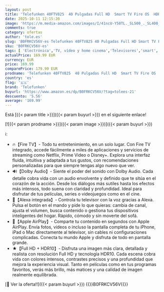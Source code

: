 ```yaml
---
layout: post
title: 'Telefunken 40FTV825  40 Pulgadas Full HD  Smart TV Fire OS  HDR10  Alexa Integrado  Control por Voz  Dolby Audio  Apple AirPlay  Bluetooth'
date: 2025-10-11 12:15:20
image: 'https://m.media-amazon.com/images/I/41ncU-Y50TL._SL500_._SL400_.jpg'
comments: true
category: ofertas
author: 'tole.es'
slug: 'B0FRKCV56V-es Telefunken 40FTV825 40 Pulgadas Full HD Smart TV Fire OS...'
sku: 'B0FRKCV56V-es'
tags: [ 'Electrónica','TV, vídeo y home cinema','Televisores','smart','telefunken','tv','🇪🇸', ]
actualPrice: 169.99 EUR
currency: EUR
price: 169.99
comparePrice: 179.99 EUR
prodname: 'Telefunken 40FTV825  40 Pulgadas Full HD  Smart TV Fire OS  HDR10  Alexa Integrado  Control por Voz  Dolby Audio  Apple AirPlay  Bluetooth'
country: 'es'
flag: '🇪🇸'
brand: 'Telefunken'
buyurl: 'https://www.amazon.es/dp/B0FRKCV56V/?tag=tolees-21'
descuento: '5.56'
average: '169.99'
---
```


Está [{{< param title >}}]({{< param buyurl >}}) en el siguiente enlace!

[![{{< param prodname >}}]({{< param image >}})]({{< param buyurl >}})

ℹ️:

- 🔥【Fire TV】- Todo tu entretenimiento, en un solo lugar. Con Fire TV integrado, accede fácilmente a miles de aplicaciones y servicios de streaming como Netflix, Prime Video o Disney+. Explora una interfaz fluida, intuitiva y adaptada a tus gustos, con recomendaciones personalizadas para que siempre tengas algo nuevo que ver.
- 🔊【Dolby Audio】- Siente el poder del sonido con Dolby Audio. Cada detalle cobra vida con un audio envolvente y definido que te sitúa en el corazón de la acción. Desde los diálogos más sutiles hasta los efectos más intensos, todo suena con claridad y profundidad. Ideal para disfrutar de tus películas, series o videojuegos como en el cine.
- 🔹【Alexa integrada】- Controla tu televisor con la voz gracias a Alexa. Pulsa el botón en el mando y pide lo que quieras: cambia de canal, ajusta el volumen, busca contenido o gestiona tus dispositivos inteligentes del hogar. Rápido, cómodo y sin moverte del sofá.
- 🔸【Apple AirPlay】- Comparte tu contenido en segundos con Apple AirPlay. Envía fotos, videos o incluso la pantalla completa de tu iPhone, iPad o Mac directamente al televisor, sin cables ni configuraciones complicadas. Conecta tu mundo Apple y disfruta de todo en pantalla grande.
- ★【Full HD + HDR10】- Disfruta una imagen más clara, detallada y realista con resolución Full HD y tecnología HDR10. Cada escena cobra vida con colores intensos, contrastes precisos y una profundidad que mejora la experiencia visual. Tanto en películas como en tus programas favoritos, verás más brillo, más matices y una calidad de imagen realmente equilibrada.

[🛒 Ver la oferta!!]({{< param buyurl >}})
{{<world>}}B0FRKCV56V{{</world>}}

